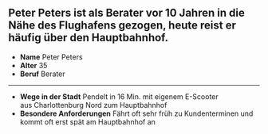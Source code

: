 ## Peter Peters ist als Berater vor 10 Jahren in die Nähe des Flughafens gezogen, heute reist er häufig über den Hauptbahnhof.

* **Name** Peter Peters
* **Alter** 35
* **Beruf** Berater

---

* **Wege in der Stadt** Pendelt in 16 Min. mit eigenem E-Scooter aus Charlottenburg Nord zum Hauptbahnhof
* **Besondere Anforderungen** Fährt oft sehr früh zu Kundenterminen und kommt oft erst spät am Hauptbahnhof an

